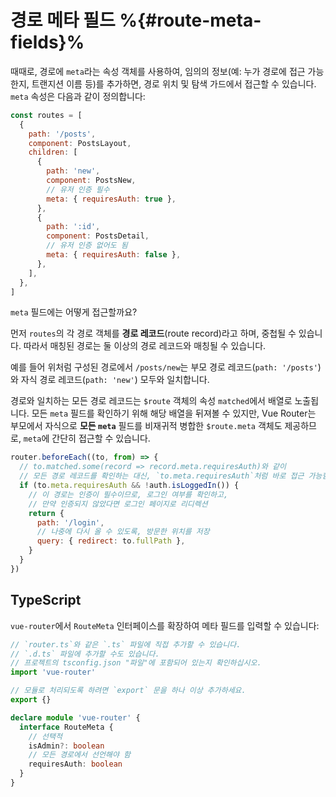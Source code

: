# 경로 메타 필드 %{#route-meta-fields}%






때때로, 경로에 `meta`라는 속성 객체를 사용하여, 임의의 정보(예: 누가 경로에 접근 가능한지, 트랜지션 이름 등)를 추가하면, 경로 위치 및 탐색 가드에서 접근할 수 있습니다. `meta` 속성은 다음과 같이 정의합니다:

```js
const routes = [
  {
    path: '/posts',
    component: PostsLayout,
    children: [
      {
        path: 'new',
        component: PostsNew,
        // 유저 인증 필수
        meta: { requiresAuth: true },
      },
      {
        path: ':id',
        component: PostsDetail,
        // 유저 인증 없어도 됨
        meta: { requiresAuth: false },
      },
    ],
  },
]
```

`meta` 필드에는 어떻게 접근할까요?

<!-- TODO: the explanation about route records should be explained before and things should be moved here -->

먼저 `routes`의 각 경로 객체를 **경로 레코드**(route record)라고 하며, 중첩될 수 있습니다. 따라서 매칭된 경로는 둘 이상의 경로 레코드와 매칭될 수 있습니다.

예를 들어 위처럼 구성된 경로에서 `/posts/new`는 부모 경로 레코드(`path: '/posts'`)와 자식 경로 레코드(`path: 'new'`) 모두와 일치합니다.

경로와 일치하는 모든 경로 레코드는 `$route` 객체의 속성 `matched`에서 배열로 노출됩니다. 모든 `meta` 필드를 확인하기 위해 해당 배열을 뒤져볼 수 있지만, Vue Router는 부모에서 자식으로 **모든 `meta`** 필드를 비재귀적 병합한 `$route.meta` 객체도 제공하므로, `meta`에 간단히 접근할 수 있습니다.

```js
router.beforeEach((to, from) => {
  // to.matched.some(record => record.meta.requiresAuth)와 같이
  // 모든 경로 레코드를 확인하는 대신, `to.meta.requiresAuth`처럼 바로 접근 가능함.
  if (to.meta.requiresAuth && !auth.isLoggedIn()) {
    // 이 경로는 인증이 필수이므로, 로그인 여부를 확인하고,
    // 만약 인증되지 않았다면 로그인 페이지로 리디렉션
    return {
      path: '/login',
      // 나중에 다시 올 수 있도록, 방문한 위치를 저장
      query: { redirect: to.fullPath },
    }
  }
})
```

## TypeScript

`vue-router`에서 `RouteMeta` 인터페이스를 확장하여 메타 필드를 입력할 수 있습니다:

```ts
// `router.ts`와 같은 `.ts` 파일에 직접 추가할 수 있습니다.
// `.d.ts` 파일에 추가할 수도 있습니다.
// 프로젝트의 tsconfig.json "파일"에 포함되어 있는지 확인하십시오.
import 'vue-router'

// 모듈로 처리되도록 하려면 `export` 문을 하나 이상 추가하세요.
export {}

declare module 'vue-router' {
  interface RouteMeta {
    // 선택적
    isAdmin?: boolean
    // 모든 경로에서 선언해야 함
    requiresAuth: boolean
  }
}
```
